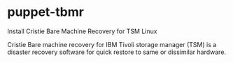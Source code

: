 puppet-tbmr
===========

Install Cristie Bare Machine Recovery for TSM Linux

Cristie Bare machine recovery for IBM Tivoli storage manager (TSM)
is a disaster recovery software for quick restore
to same or dissimilar hardware.

